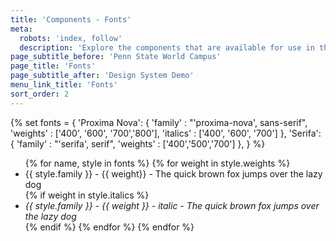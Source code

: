 ```yaml
---
title: 'Components - Fonts'
meta:
  robots: 'index, follow'
  description: 'Explore the components that are available for use in the design system.'
page_subtitle_before: 'Penn State World Campus'
page_title: 'Fonts'
page_subtitle_after: 'Design System Demo'
menu_link_title: 'Fonts'
sort_order: 2
---
```

{% set fonts = {
  'Proxima Nova': {
    'family' : "'proxima-nova', sans-serif",
    'weights' : ['400', '600', '700','800'],
    'italics' : ['400', '600', '700']
  },
  'Serifa': {
    'family' : "'serifa', serif",
    'weights' : ['400','500','700']
  },
} %}
<ul>
  {% for name, style in fonts %}
    {% for weight in style.weights %}
      <li style="font-family: {{ style.family }}; font-weight: {{ weight }}">
        {{ style.family }} - {{ weight}} - The quick brown fox jumps over the lazy dog
      </li>
      {% if weight in style.italics %}
        <li style="font-family: {{ style.family }}; font-weight: {{ weight }}; font-style: italic">
          {{ style.family }} - {{ weight }} - italic - The quick brown fox jumps over the lazy dog
        </li>
      {% endif %}
    {% endfor %}
  {% endfor %}
</ul>